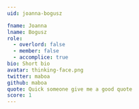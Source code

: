 ```yaml
---
uid: joanna-bogusz

fname: Joanna
lname: Bogusz
role:
  - overlord: false
  - member: false
  - accomplice: true
bio: Short bio
avatar: thinking-face.png
twitter: maboa
github: maboa
quote: Quick someone give me a good quote
score: 1
---
```

